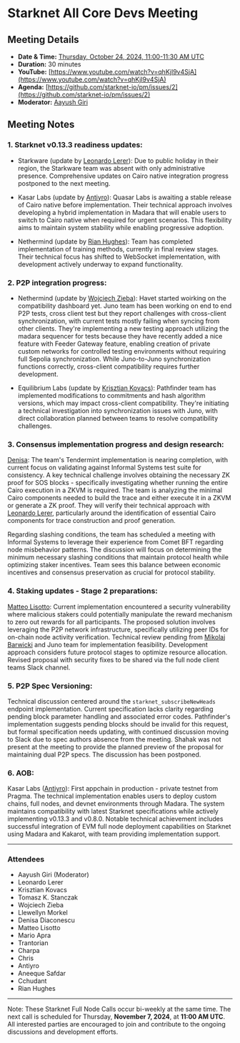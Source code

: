 # Starknet All Core Devs Meeting 
## Meeting Details

- **Date & Time:** [Thursday, October 24, 2024, 11:00-11:30 AM UTC](https://www.timeanddate.com/worldclock/converter.html?iso=20241024T110000&p1=1440&p2=37&p3=136&p4=237&p5=923&p6=204&p7=671&p8=16&p9=41&p10=107&p11=28&p12=438)
- **Duration:** 30 minutes
- **YouTube:** [https://www.youtube.com/watch?v=qhKjI9v4SjA](https://www.youtube.com/watch?v=qhKjI9v4SjA)
- **Agenda:** [https://github.com/starknet-io/pm/issues/2](https://github.com/starknet-io/pm/issues/2)
- **Moderator:** [Aayush Giri](https://github.com/Giri-Aayush)

## Meeting Notes

### 1. Starknet v0.13.3 readiness updates:

- Starkware (update by [Leonardo Lerer](https://github.com/leo-starkware)): Due to public holiday in their region, the Starkware team was absent with only administrative presence. Comprehensive updates on Cairo native integration progress postponed to the next meeting.

- Kasar Labs (update by [Antiyro](https://github.com/antiyro)): Quasar Labs is awaiting a stable release of Cairo native before implementation. Their technical approach involves developing a hybrid implementation in Madara that will enable users to switch to Cairo native when required for urgent scenarios. This flexibility aims to maintain system stability while enabling progressive adoption.

- Nethermind (update by [Rian Hughes](https://github.com/rianhughes)): Team has completed implementation of training methods, currently in final review stages. Their technical focus has shifted to WebSocket implementation, with development actively underway to expand functionality.

### 2. P2P integration progress:

- Nethermind (update by [Wojciech Zieba](https://github.com/wojciechos)): Havet started woirking on the compatibility dashboard yet. Juno team has been working on end to end P2P tests, cross client test but they report challenges with cross-client synchronization, with current tests mostly failing when syncing from other clients. They're implementing a new testing approach utilizing the madara sequencer for tests because they have recently added a nice feature with Feeder Gateway feature, enabling creation of private custom networks for controlled testing environments without requiring full Sepolia synchronization. While Juno-to-Juno synchronization functions correctly, cross-client compatibility requires further development.

- Equilibrium Labs (update by [Krisztian Kovacs](https://github.com/kkovaacs)): Pathfinder team has implemented modifications to commitments and hash algorithm versions, which may impact cross-client compatibility. They're initiating a technical investigation into synchronization issues with Juno, with direct collaboration planned between teams to resolve compatibility challenges.

### 3. Consensus implementation progress and design research:

[Denisa](https://github.com/denisadiaconescu): The team's Tendermint implementation is nearing completion, with current focus on validating against Informal Systems test suite for consistency. A key technical challenge involves obtaining the necessary ZK proof for SOS blocks - specifically investigating whether running the entire Cairo execution in a ZKVM is required. The team is analyzing the minimal Cairo components needed to build the trace and either execute it in a ZKVM or generate a ZK proof. They will verify their technical approach with [Leonardo Lerer](https://github.com/leo-starkware), particularly around the identification of essential Cairo components for trace construction and proof generation.

Regarding slashing conditions, the team has scheduled a meeting with Informal Systems to leverage their experience from Comet BFT regarding node misbehavior patterns. The discussion will focus on determining the minimum necessary slashing conditions that maintain protocol health while optimizing staker incentives. Team sees this balance between economic incentives and consensus preservation as crucial for protocol stability.

### 4. Staking updates - Stage 2 preparations:

[Matteo Lisotto](https://github.com/Oghma): Current implementation encountered a security vulnerability where malicious stakers could potentially manipulate the reward mechanism to zero out rewards for all participants. The proposed solution involves leveraging the P2P network infrastructure, specifically utilizing peer IDs for on-chain node activity verification. Technical review pending from [Mikolaj Barwicki](https://github.com/stranger80) and Juno team for implementation feasibility. Development approach considers future protocol stages to optimize resource allocation. Revised proposal with security fixes to be shared via the full node client teams Slack channel.

### 5. P2P Spec Versioning:

Technical discussion centered around the `starknet_subscribeNewHeads` endpoint implementation. Current specification lacks clarity regarding pending block parameter handling and associated error codes. Pathfinder's implementation suggests pending blocks should be invalid for this request, but formal specification needs updating, with continued discussion moving to Slack due to spec authors absence from the meeting. Shahak was not present at the meeting to provide the planned preview of the proposal for maintaining dual P2P specs. The discussion has been postponed.

### 6. AOB:

Kasar Labs ([Antiyro](https://github.com/antiyro)): First appchain in production - private testnet from Pragma. The technical implementation enables users to deploy custom chains, full nodes, and devnet environments through Madara. The system maintains compatibility with latest Starknet specifications while actively implementing v0.13.3 and v0.8.0. Notable technical achievement includes successful integration of EVM full node deployment capabilities on Starknet using Madara and Kakarot, with team providing implementation support.

-----
### Attendees

- Aayush Giri (Moderator)
- Leonardo Lerer
- Krisztian Kovacs
- Tomasz K. Stanczak
- Wojciech Zieba
- Llewellyn Morkel
- Denisa Diaconescu
- Matteo Lisotto
- Mario Apra
- Trantorian
- Charpa
- Chris
- Antiyro
- Aneeque Safdar
- Cchudant
- Rian Hughes
------------
Note: These Starknet Full Node Calls occur bi-weekly at the same time. The next call is scheduled for Thursday, **November 7, 2024**, at **11:00 AM UTC**. All interested parties are encouraged to join and contribute to the ongoing discussions and development efforts.